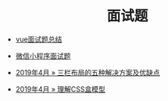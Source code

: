 <h1 align="center">面试题</h1>

* [vue面试题总结](https://github.com/zhaotbj/learning-notes/blob/master/vue/vue%E9%9D%A2%E8%AF%95%E9%A2%98%E6%80%BB%E7%BB%93.md)

* [微信小程序面试题](https://github.com/zhaotbj/learning-notes/blob/master/weichat/%E5%BE%AE%E4%BF%A1%E5%B0%8F%E7%A8%8B%E5%BA%8F%E9%9D%A2%E8%AF%95%E9%A2%98.md)

* [2019年4月 » 三栏布局的五种解决方案及优缺点](muke/三栏布局的五种解决方案及优缺点.md)
* [2019年4月 » 理解CSS盒模型](muke/理解CSS盒模型.md)